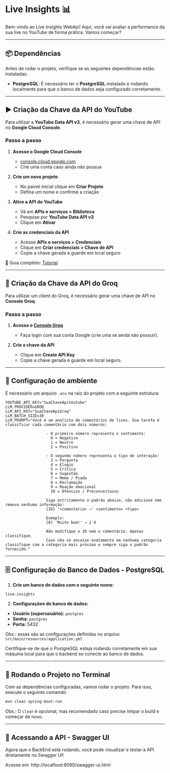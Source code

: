 # Live Insights 📊 

Bem-vindo ao Live Insights WebApi!
Aqui, você vai avaliar a performance da sua live no YouTube de forma prática.
Vamos começar?

---

## 📦 **Dependências**

Antes de rodar o projeto, verifique se as seguintes dependências estão instaladas:

- **PostgreSQL**: É necessário ter o **PostgreSQL** instalado e rodando localmente para que o banco de dados seja configurado corretamente.

---

## ▶️ Criação da Chave da API do YouTube

Para utilizar a **YouTube Data API v3**, é necessário gerar uma chave de API no **Google Cloud Console**.

### Passo a passo

1. **Acesse o Google Cloud Console**  
   - [console.cloud.google.com](https://console.cloud.google.com/)  
   - Crie uma conta caso ainda não possua

2. **Crie um novo projeto**  
   - No painel inicial clique em **Criar Projeto**  
   - Defina um nome e confirme a criação

3. **Ative a API do YouTube**  
   - Vá em **APIs e serviços > Biblioteca**  
   - Pesquise por **YouTube Data API v3**  
   - Clique em **Ativar**

4. **Crie as credenciais da API**  
   - Acesse **APIs e serviços > Credenciais**  
   - Clique em **Criar credenciais > Chave de API**  
   - Copie a chave gerada e guarde em local seguro

🔗 Guia completo: [Tutorial](https://suporte.presence.com.br/portal/pt/kb/articles/criando-uma-chave-para-a-api-de-dados-do-youtube)

--- 

## 🤖 Criação da Chave da API do Groq

Para utilizar um client do Groq, é necessário gerar uma chave de API no **Console Groq**.

### Passo a passo

1. **Acesse o [Console Groq](https://console.groq.com/keys)**  
   - Faça login com sua conta Google (crie uma se ainda não possuir).

2. **Crie a chave da API**  
   - Clique em **Create API Key**  
   - Copie a chave gerada e guarde em local seguro.

---

## 📁 Configuração de ambiente

É necessário um arquivo `.env` na raiz do projeto com a seguinte estrutura: 

```declarative
YOUTUBE_API_KEY="SuaChaveApiYoutube"
LLM_PROVIDER=GROQ
LLM_API_KEY="SuaChaveApiGroq"
LLM_BATCH_SIZE=30
LLM_PROMPT="Você é um analista de comentários de lives. Sua tarefa é classificar cada comentário com dois números:

                  - O primeiro número representa o sentimento:
                    0 = Negativo
                    1 = Neutro
                    2 = Positivo

                  - O segundo número representa o tipo de interação:
                    3 = Pergunta
                    4 = Elogio
                    5 = Crítica
                    6 = Sugestão
                    7 = Meme / Piada
                    8 = Reclamação
                    9 = Reação emocional
                    10 = Ofensivo / Preconceituoso

                  Siga estritamente o padrão abaixo, não adicione nem remova nenhuma informação:
                  [ID] '<comentário> →' <sentimento> <tipo>

                  Exemplo:
                  [0] 'Muito bom!' → 2 4

                  Não modifique o ID nem o comentário. Apenas classifique.
                  Caso não se encaixe exatamente em nenhuma categoria classifique com a categoria mais próxima e sempre siga o padrão fornecido."
```

---

## 🗄️ **Configuração do Banco de Dados - PostgreSQL**

1. **Crie um banco de dados com o seguinte nome:**

```bash
live-insights
```

2. **Configurações do banco de dados:**

- **Usuário (superusuário):** `postgres`
- **Senha:** `postgres`
- **Porta:** 5432

Obs.: essas são as configurações definidas no arquivo `src/main/resources/application.yml`

Certifique-se de que o PostgreSQL esteja rodando corretamente em sua máquina local para que o backend se conecte ao banco de dados.

---

## 🚀 **Rodando o Projeto no Terminal**

Com as dependências configuradas, vamos rodar o projeto. Para isso, execute o seguinte comando:

```bash
mvn clean spring-boot:run
```

Obs.: O `clean` é opcional, mas recomendado caso precise limpar o build e começar de novo.

---

## 🔧 Acessando a API - Swagger UI
Agora que o BackEnd está rodando, você pode visualizar e testar a API diretamente no Swagger UI!

Acesse em:
http://localhost:8090/swagger-ui.html
